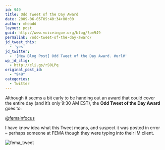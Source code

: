 ```yaml
---
id: 949
title: Odd Tweet of the Day Award
date: 2009-06-05T09:40:34+00:00
author: mheadd
layout: post
guid: http://www.voiceingov.org/blog/?p=949
permalink: /odd-tweet-of-the-day-award/
jd_tweet_this:
  - 'yes'
jd_twitter:
  - '[New Blog Post] Odd Tweet of the Day Award. #url#'
wp_jd_clig:
  - http://cli.gs/rS0LPq
original_post_id:
  - "949"
categories:
  - Twitter
---
```

Although it seems a bit early to be handing out an award that could cover the entire day (and it&#8217;s only 9:30 AM EST), the **Odd Tweet of the Day Award** goes to:

<a href="http://twitter.com/femainfocus" target="_blank">@femainfocus</a>

I have know idea what this Tweet means, and suspect it was posted in error &#8211; perhaps someone at FEMA though they were typing into their IM client.

![fema_tweet](http://localhost:8000/wp-content/uploads/2009/06/fema_tweet.jpg "What the what..?")